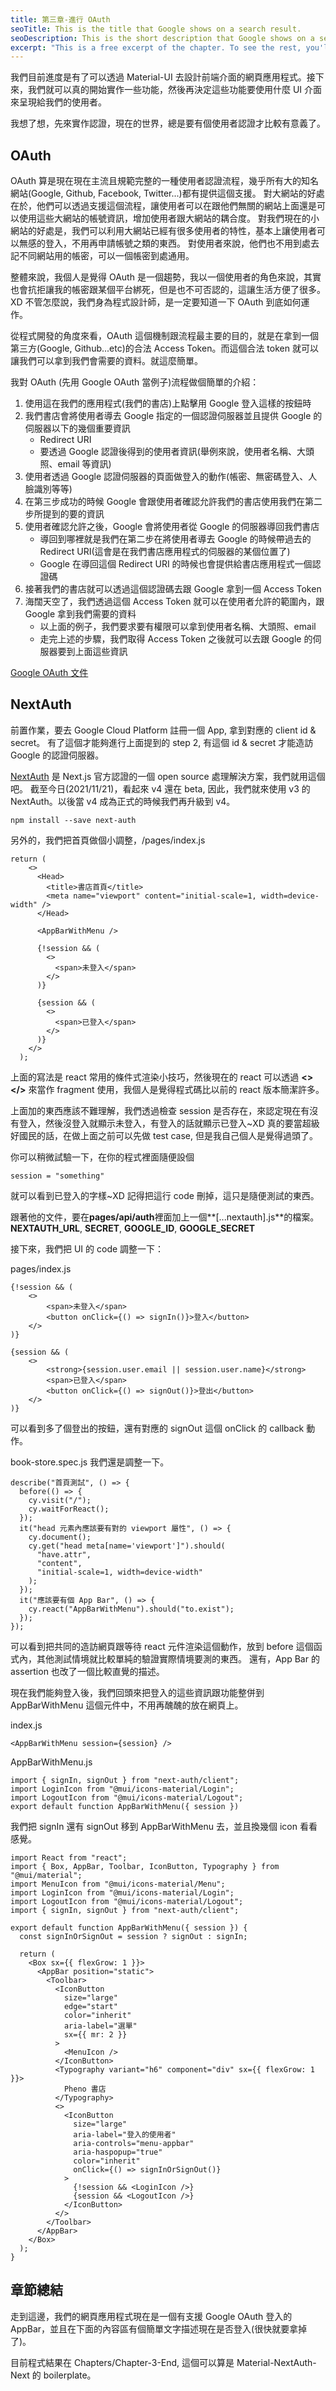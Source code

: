 ```yaml
---
title: 第三章-進行 OAuth
seoTitle: This is the title that Google shows on a search result.
seoDescription: This is the short description that Google shows on a search result.
excerpt: "This is a free excerpt of the chapter. To see the rest, you'll have to buy the book."
---
```


我們目前進度是有了可以透過 Material-UI 去設計前端介面的網頁應用程式。接下來，我們就可以真的開始實作一些功能，然後再決定這些功能要使用什麼 UI 介面來呈現給我們的使用者。

我想了想，先來實作認證，現在的世界，總是要有個使用者認證才比較有意義了。

## OAuth

OAuth 算是現在現在主流且規範完整的一種使用者認證流程，幾乎所有大的知名網站(Google, Github, Facebook, Twitter...)都有提供這個支援。
對大網站的好處在於，他們可以透過支援這個流程，讓使用者可以在跟他們無關的網站上面還是可以使用這些大網站的帳號資訊，增加使用者跟大網站的耦合度。
對我們現在的小網站的好處是，我們可以利用大網站已經有很多使用者的特性，基本上讓使用者可以無感的登入，不用再申請帳號之類的東西。
對使用者來說，他們也不用到處去記不同網站用的帳密，可以一個帳密到處通用。

整體來說，我個人是覺得 OAuth 是一個趨勢，我以一個使用者的角色來說，其實也會抗拒讓我的帳密跟某個平台綁死，但是也不可否認的，這讓生活方便了很多。XD
不管怎麼說，我們身為程式設計師，是一定要知道一下 OAuth 到底如何運作。

從程式開發的角度來看，OAuth 這個機制跟流程最主要的目的，就是在拿到一個第三方(Google, Github...etc)的合法 Access Token。而這個合法 token 就可以讓我們可以拿到我們會需要的資料。就這麼簡單。

我對 OAuth (先用 Google OAuth 當例子)流程做個簡單的介紹：

1. 使用這在我們的應用程式(我們的書店)上點擊用 Google 登入這樣的按鈕時
2. 我們書店會將使用者導去 Google 指定的一個認證伺服器並且提供 Google 的伺服器以下的幾個重要資訊
   - Redirect URI
   - 要透過 Google 認證後得到的使用者資訊(舉例來說，使用者名稱、大頭照、email 等資訊)
3. 使用者透過 Google 認證伺服器的頁面做登入的動作(帳密、無密碼登入、人臉識別等等)
4. 在第三步成功的時候 Google 會跟使用者確認允許我們的書店使用我們在第二步所提到的要的資訊
5. 使用者確認允許之後，Google 會將使用者從 Google 的伺服器導回我們書店
   - 導回到哪裡就是我們在第二步在將使用者導去 Google 的時候帶過去的 Redirect URI(這會是在我們書店應用程式的伺服器的某個位置了)
   - Google 在導回這個 Redirect URI 的時候也會提供給書店應用程式一個認證碼
6. 接著我們的書店就可以透過這個認證碼去跟 Google 拿到一個 Access Token
7. 海闊天空了，我們透過這個 Access Token 就可以在使用者允許的範圍內，跟 Google 拿到我們需要的資料
   - 以上面的例子，我們要求要有權限可以拿到使用者名稱、大頭照、email
   - 走完上述的步驟，我們取得 Access Token 之後就可以去跟 Google 的伺服器要到上面這些資訊

[Google OAuth 文件](developers.google.com/identity/protocols/oauth2)

## NextAuth

前置作業，要去 Google Cloud Platform 註冊一個 App, 拿到對應的 client id & secret。
有了這個才能夠進行上面提到的 step 2, 有這個 id & secret 才能造訪 Google 的認證伺服器。

[NextAuth](next-auth.js.org) 是 Next.js 官方認證的一個 open source 處理解決方案，我們就用這個吧。
截至今日(2021/11/21)，看起來 v4 還在 beta, 因此，我們就來使用 v3 的 NextAuth。以後當 v4 成為正式的時候我們再升級到 v4。

```
npm install --save next-auth
```

另外的，我們把首頁做個小調整，/pages/index.js

```
return (
    <>
      <Head>
        <title>書店首頁</title>
        <meta name="viewport" content="initial-scale=1, width=device-width" />
      </Head>

      <AppBarWithMenu />

      {!session && (
        <>
          <span>未登入</span>
        </>
      )}

      {session && (
        <>
          <span>已登入</span>
        </>
      )}
    </>
  );
```

上面的寫法是 react 常用的條件式渲染小技巧，然後現在的 react 可以透過 **<>** **</>** 來當作 fragment 使用，我個人是覺得程式碼比以前的 react 版本簡潔許多。

上面加的東西應該不難理解，我們透過檢查 session 是否存在，來認定現在有沒有登入，然後沒登入就顯示未登入，有登入的話就顯示已登入~XD
真的要當超級好國民的話，在做上面之前可以先做 test case, 但是我自己個人是覺得過頭了。

你可以稍微試驗一下，在你的程式裡面隨便設個

```
session = "something"
```

就可以看到已登入的字樣~XD
記得把這行 code 刪掉，這只是隨便測試的東西。

跟著他的文件，要在**pages/api/auth**裡面加上一個**[...nextauth].js**的檔案。
**NEXTAUTH_URL**, **SECRET**, **GOOGLE_ID**, **GOOGLE_SECRET**

接下來，我們把 UI 的 code 調整一下：

pages/index.js

```
{!session && (
    <>
        <span>未登入</span>
        <button onClick={() => signIn()}>登入</button>
    </>
)}

{session && (
    <>
        <strong>{session.user.email || session.user.name}</strong>
        <span>已登入</span>
        <button onClick={() => signOut()}>登出</button>
    </>
)}
```

可以看到多了個登出的按鈕，還有對應的 signOut 這個 onClick 的 callback 動作。

book-store.spec.js 我們還是調整一下。

```
describe("首頁測試", () => {
  before(() => {
    cy.visit("/");
    cy.waitForReact();
  });
  it("head 元素內應該要有對的 viewport 屬性", () => {
    cy.document();
    cy.get("head meta[name='viewport']").should(
      "have.attr",
      "content",
      "initial-scale=1, width=device-width"
    );
  });
  it("應該要有個 App Bar", () => {
    cy.react("AppBarWithMenu").should("to.exist");
  });
});
```

可以看到把共同的造訪網頁跟等待 react 元件渲染這個動作，放到 before 這個函式內，其他測試情境就比較單純的驗證實際情境要測的東西。
還有，App Bar 的 assertion 也改了一個比較直覺的描述。

現在我們能夠登入後，我們回頭來把登入的這些資訊跟功能整併到 AppBarWithMenu 這個元件中，不用再醜醜的放在網頁上。

index.js

```
<AppBarWithMenu session={session} />
```

AppBarWithMenu.js

```
import { signIn, signOut } from "next-auth/client";
import LoginIcon from "@mui/icons-material/Login";
import LogoutIcon from "@mui/icons-material/Logout";
export default function AppBarWithMenu({ session })
```

我們把 signIn 還有 signOut 移到 AppBarWithMenu 去，並且換幾個 icon 看看感覺。

```
import React from "react";
import { Box, AppBar, Toolbar, IconButton, Typography } from "@mui/material";
import MenuIcon from "@mui/icons-material/Menu";
import LoginIcon from "@mui/icons-material/Login";
import LogoutIcon from "@mui/icons-material/Logout";
import { signIn, signOut } from "next-auth/client";

export default function AppBarWithMenu({ session }) {
  const signInOrSignOut = session ? signOut : signIn;

  return (
    <Box sx={{ flexGrow: 1 }}>
      <AppBar position="static">
        <Toolbar>
          <IconButton
            size="large"
            edge="start"
            color="inherit"
            aria-label="選單"
            sx={{ mr: 2 }}
          >
            <MenuIcon />
          </IconButton>
          <Typography variant="h6" component="div" sx={{ flexGrow: 1 }}>
            Pheno 書店
          </Typography>
          <>
            <IconButton
              size="large"
              aria-label="登入的使用者"
              aria-controls="menu-appbar"
              aria-haspopup="true"
              color="inherit"
              onClick={() => signInOrSignOut()}
            >
              {!session && <LoginIcon />}
              {session && <LogoutIcon />}
            </IconButton>
          </>
        </Toolbar>
      </AppBar>
    </Box>
  );
}
```

## 章節總結

走到這邊，我們的網頁應用程式現在是一個有支援 Google OAuth 登入的 AppBar，並且在下面的內容區有個簡單文字描述現在是否登入(很快就要拿掉了)。

目前程式結果在 Chapters/Chapter-3-End, 這個可以算是 Material-NextAuth-Next 的 boilerplate。
